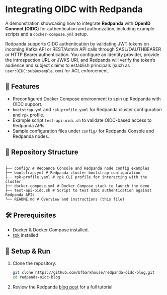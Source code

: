 # Integrating OIDC with Redpanda

A demonstration showcasing how to integrate **Redpanda** with **OpenID Connect (OIDC)** for authentication and authorization, including example scripts and a `docker-compose.yml` setup.

Redpanda supports OIDC authentication by validating JWT tokens on incoming Kafka API or REST/Admin API calls through SASL/OAUTHBEARER or HTTP Bearer authentication. You configure an identity provider, provide the introspection URL or JWKS URI, and Redpanda will verify the token’s audience and subject claims to establish principals (such as `user:OIDC:sub@example.com`) for ACL enforcement.

## 🚀 Features

- Preconfigured Docker Compose environment to spin up Redpanda with OIDC support.
- `bootstrap.yml` and `rpk-profile.yaml` for Redpanda cluster configuration and `rpk` profile.
- Example script `test-api-oidc.sh` to validate OIDC-based access to Redpanda APIs.
- Sample configuration files under `config/` for Redpanda Console and Redpanda nodes.

## 📁 Repository Structure
```
.
├── config/ # Redpanda Console and Redpanda node config examples
├── bootstrap.yml # Redpanda cluster bootstrap configuration
├── rpk-profile.yaml # rpk CLI profile for interacting with the cluster
├── docker-compose.yml # Docker Compose stack to launch the demo
├── test-api-oidc.sh # Script to test OIDC authentication against Redpanda APIs
└── README.md # Overview and instructions (this file)
```

## 🛠️ Prerequisites

- Docker & Docker Compose installed.
- [rpk](https://docs.redpanda.com/current/get-started/rpk-install/) installed

## 🚧 Setup & Run

1. Clone the repository:

    ```bash
    git clone https://github.com/bfbarkhouse/redpanda-oidc-blog.git
    cd redpanda-oidc-blog
    ```

2. Review the Redpanda [blog post](https://www.redpanda.com/blog) for a full tutorial

